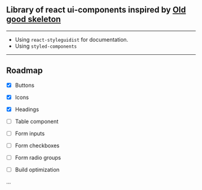 ## Library of react ui-components inspired by [Old good skeleton](http://getskeleton.com/)

---

- Using `react-styleguidist` for documentation.
- Using `styled-components`

---

## Roadmap

- [x] Buttons

- [x] Icons

- [x] Headings

- [ ] Table component

- [ ] Form inputs

- [ ] Form checkboxes

- [ ] Form radio groups

- [ ] Build optimization

...
